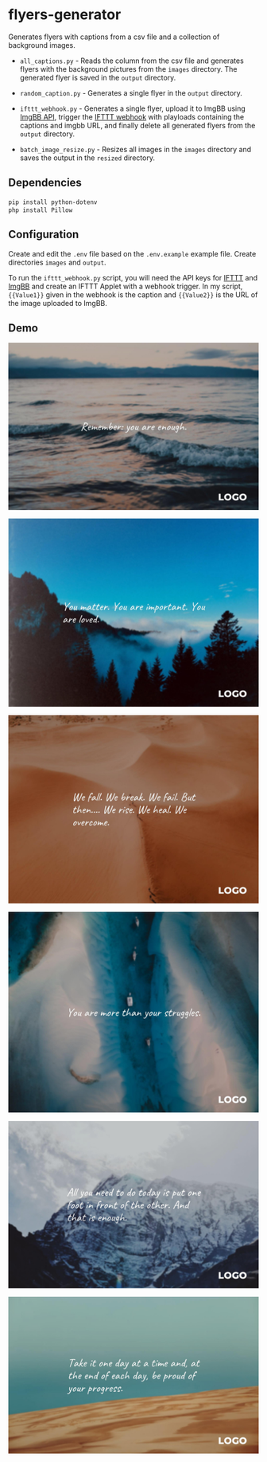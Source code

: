 # flyers-generator

Generates flyers with captions from a csv file and a collection of background images.

- `all_captions.py` - Reads the column from the csv file and generates flyers with the background pictures from the `images` directory. The generated flyer is saved in the `output` directory.

- `random_caption.py` - Generates a single flyer in the `output` directory.

- `ifttt_webhook.py` - Generates a single flyer, upload it to ImgBB using [ImgBB API](https://api.imgbb.com/), trigger the [IFTTT webhook](https://help.ifttt.com/hc/en-us/articles/115010230347-Webhooks-service-FAQ) with playloads containing the captions and imgbb URL, and finally delete all generated flyers from the `output` directory.

- `batch_image_resize.py` - Resizes all images in the `images` directory and saves the output in the `resized` directory.

## Dependencies

```
pip install python-dotenv
php install Pillow
```

## Configuration

Create and edit the `.env` file based on the `.env.example` example file. Create directories `images` and `output`.

To run the `ifttt_webhook.py` script, you will need the API keys for [IFTTT](https://help.ifttt.com/hc/en-us/articles/115010230347-Webhooks-service-FAQ) and [ImgBB](https://api.imgbb.com/) and create an IFTTT Applet with a webhook trigger. In my script,  `{{Value1}}` given in the webhook is the caption and `{{Value2}}` is the URL of the image uploaded to ImgBB.

## Demo

![](https://raw.githubusercontent.com/groundcat/flyers-generator/main/output.example/1_Rememberyo.jpg)

![](https://raw.githubusercontent.com/groundcat/flyers-generator/main/output.example/2_YoumatterY.jpg)

![](https://raw.githubusercontent.com/groundcat/flyers-generator/main/output.example/3_WefallWebr.jpg)

![](https://raw.githubusercontent.com/groundcat/flyers-generator/main/output.example/4_Youaremore.jpg)

![](https://raw.githubusercontent.com/groundcat/flyers-generator/main/output.example/5_Allyouneed.jpg)

![](https://raw.githubusercontent.com/groundcat/flyers-generator/main/output.example/6_Takeitoned.jpg)

